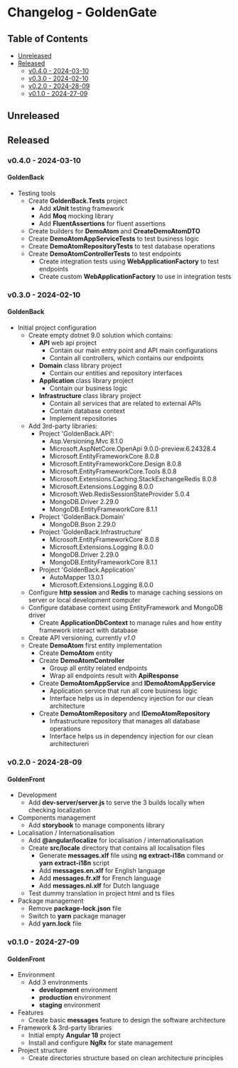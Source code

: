 # Changelog - GoldenGate


## Table of Contents

- [Unreleased](#unreleased)
- [Released](#released)
  - [v0.4.0 - 2024-03-10](#v040---2024-03-10)
  - [v0.3.0 - 2024-02-10](#v030---2024-02-10)
  - [v0.2.0 - 2024-28-09](#v020---2024-28-09)
  - [v0.1.0 - 2024-27-09](#v010---2024-27-09)

## Unreleased


## Released

### v0.4.0 - 2024-03-10

#### GoldenBack
- Testing tools
  - Create **GoldenBack.Tests** project
    - Add **xUnit** testing framework
    - Add **Moq** mocking library
    - Add **FluentAssertions** for fluent assertions
  - Create builders for **DemoAtom** and **CreateDemoAtomDTO**
  - Create **DemoAtomAppServiceTests** to test business logic
  - Create **DemoAtomRepositoryTests** to test database operations
  - Create **DemoAtomControllerTests** to test endpoints
    - Create integration tests using **WebApplicationFactory** to test endpoints
    - Create custom **WebApplicationFactory** to use in integration tests



### v0.3.0 - 2024-02-10

#### GoldenBack
- Initial project configuration
  - Create empty dotnet 9.0 solution which contains:
    - **API** web api project
      - Contain our main entry point and API main configurations
      - Contain all controllers, which contains our endpoints
    - **Domain** class library project
      - Contain our entities and repository interfaces
    - **Application** class library project
      - Contain our business logic
    - **Infrastructure** class library project
      - Contain all services that are related to external APIs
      - Contain database context
      - Implement repositories
  - Add 3rd-party libraries:
    - Project 'GoldenBack.API':
      - Asp.Versioning.Mvc                                   8.1.0
      - Microsoft.AspNetCore.OpenApi                         9.0.0-preview.6.24328.4
      - Microsoft.EntityFrameworkCore                        8.0.8
      - Microsoft.EntityFrameworkCore.Design                 8.0.8
      - Microsoft.EntityFrameworkCore.Tools                  8.0.8
      - Microsoft.Extensions.Caching.StackExchangeRedis      8.0.8
      - Microsoft.Extensions.Logging                         8.0.0
      - Microsoft.Web.RedisSessionStateProvider              5.0.4
      - MongoDB.Driver                                       2.29.0
      - MongoDB.EntityFrameworkCore                          8.1.1
    - Project 'GoldenBack.Domain'
      - MongoDB.Bson         2.29.0
    - Project 'GoldenBack.Infrastructure'
      - Microsoft.EntityFrameworkCore      8.0.8
      - Microsoft.Extensions.Logging       8.0.0
      - MongoDB.Driver                     2.29.0
      - MongoDB.EntityFrameworkCore        8.1.1
    - Project 'GoldenBack.Application'
      - AutoMapper                        13.0.1
      - Microsoft.Extensions.Logging      8.0.0
  - Configure **http session** and **Redis** to manage caching sessions on server or local development computer
  - Configure database context using EntityFramework and MongoDB driver
    - Create **ApplicationDbContext** to manage rules and how entity framework interact with database
  - Create API versioning, currently *v1.0*
  - Create **DemoAtom** first entity implementation
    - Create **DemoAtom** entity
    - Create **DemoAtomController**
      - Group all entity related endpoints
      - Wrap all endpoints result with **ApiResponse**
    - Create **DemoAtomAppService** and **IDemoAtomAppService**
      - Application service that run all core business logic
      - Interface helps us in dependency injection for our clean architecture
    - Create **DemoAtomRepository** and **IDemoAtomRepository**
      - Infrastructure repository that manages all database operations
      - Interface helps us in dependency injection for our clean architectureri

### v0.2.0 - 2024-28-09

#### GoldenFront
- Development
  - Add **dev-server/server.js** to serve the 3 builds locally when checking localization
- Components management
  - Add **storybook** to manage components library
- Localisation / Internationalisation
  - Add **@angular/localize** for localisation / internationalisation
  - Create **src/locale** directory that contains all localisation files
    - Generate **messages.xlf** file using **ng extract-i18n** command or **yarn extract-i18n** script
    - Add **messages.en.xlf** for English language
    - Add **messages.fr.xlf** for French language
    - Add **messages.nl.xlf** for Dutch language
  - Test dummy translation in project html and ts files
- Package management
  - Remove **package-lock.json** file
  - Switch to **yarn** package manager
  - Add **yarn.lock** file

### v0.1.0 - 2024-27-09

#### GoldenFront
- Environment
  - Add 3 environments
    - **development** environment
    - **production** environment
    - **staging** environment
- Features
  - Create basic **messages** feature to design the software architecture
- Framework & 3rd-party libraries
  - Initial empty **Angular 18** project
  - Install and configure **NgRx** for state management
- Project structure
  - Create directories structure based on clean architecture principles
